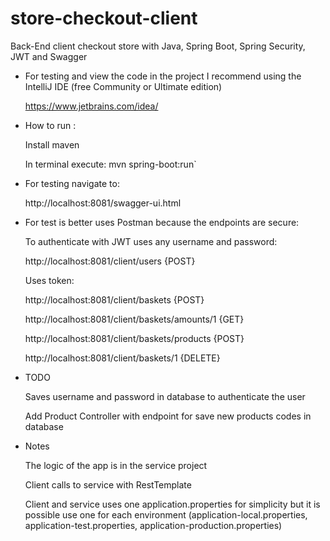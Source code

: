 # store-checkout-client

Back-End client checkout store with Java, Spring Boot, Spring Security, JWT and Swagger 

* For testing and view the code in the project I recommend using the IntelliJ IDE (free Community or Ultimate edition)
     
     https://www.jetbrains.com/idea/
     
 * How to run : 
      
      Install maven
      
      In terminal execute: mvn spring-boot:run`      

* For testing navigate to:

     http://localhost:8081/swagger-ui.html
    
* For test is better uses Postman because the endpoints are secure:

     To authenticate with JWT uses any username and password:
     
     http://localhost:8081/client/users {POST}
     
     Uses token:
     
     http://localhost:8081/client/baskets {POST}
     
     http://localhost:8081/client/baskets/amounts/1 {GET}
     
     http://localhost:8081/client/baskets/products {POST}
     
     http://localhost:8081/client/baskets/1 {DELETE}
     
 * TODO
    
    Saves username and password in database to authenticate the user
    
    Add Product Controller with endpoint for save new products codes in database
    
  * Notes
    
    The logic of the app is in the service project
    
    Client calls to service with RestTemplate
    
    Client and service uses one application.properties for simplicity but it is possible use one for each environment (application-local.properties, application-test.properties, application-production.properties)
     
     

